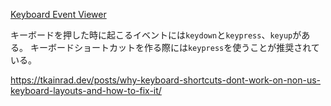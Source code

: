 
[Keyboard Event Viewer](https://w3c.github.io/uievents/tools/key-event-viewer.html)

キーボードを押した時に起こるイベントには`keydown`と`keypress`、`keyup`がある。
キーボードショートカットを作る際には`keypress`を使うことが推奨されている。


https://tkainrad.dev/posts/why-keyboard-shortcuts-dont-work-on-non-us-keyboard-layouts-and-how-to-fix-it/